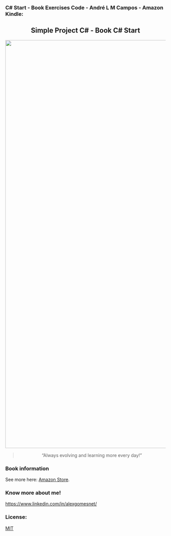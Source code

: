 ### C# Start - Book Exercises Code - André L M Campos - Amazon Kindle:

<h2 align="center"> 
  Simple Project C# - Book C# Start 
</h2>

<p align="center">
  <img src="book_c#_start.png" alt="Book: C# Start - André L M Campo" width="1280">
</p>

<blockquote align="center">“Always evolving and learning more every day!”</blockquote>

### Book information
See more here: [Amazon Store](https://www.amazon.com/Start-Portuguese-Andr%C3%A9-LN-Campos-ebook/dp/B09LVQYHPN).

### Know more about me!

  https://www.linkedin.com/in/alexgomesnet/

### License:

  [MIT](LICENSE)
